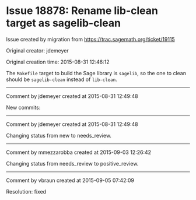 # Issue 18878: Rename lib-clean target as sagelib-clean

Issue created by migration from https://trac.sagemath.org/ticket/19115

Original creator: jdemeyer

Original creation time: 2015-08-31 12:46:12

The `Makefile` target to build the Sage library is `sagelib`, so the one to clean should be `sagelib-clean` instead of `lib-clean`.


---

Comment by jdemeyer created at 2015-08-31 12:49:48

New commits:


---

Comment by jdemeyer created at 2015-08-31 12:49:48

Changing status from new to needs_review.


---

Comment by mmezzarobba created at 2015-09-03 12:26:42

Changing status from needs_review to positive_review.


---

Comment by vbraun created at 2015-09-05 07:42:09

Resolution: fixed
